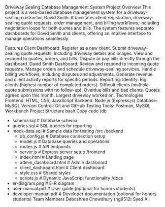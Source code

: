 Driveway Sealing Database Management System
Project Overview
This project is a web-based database management system for a driveway-sealing contractor, David Smith. It facilitates client registration, driveway-sealing quote requests, order management, and billing workflows, including negotiation loops for both quotes and bills. The system features separate dashboards for David Smith and clients, offering an intuitive interface to manage operations seamlessly.

Features
Client Dashboard:
Register as a new client.
Submit driveway-sealing quote requests, including driveway details and images.
View and respond to quotes, orders, and bills.
Dispute or pay bills directly through the dashboard.
David Smith Dashboard:
Review and respond to incoming quote requests.
Manage orders and schedule driveway-sealing services.
Handle billing workflows, including disputes and adjustments.
Generate revenue and client activity reports for specific periods.
Reporting:
Identify:
Big clients (highest number of completed orders).
Difficult clients (multiple quote submissions with no follow-up).
Overdue bills and bad clients.
Quotes agreed upon this month.
Largest driveway worked on.
Technologies
Frontend: HTML, CSS, JavaScript
Backend: Node.js (Express.js)
Database: MySQL
Version Control: Git and GitHub
Testing Tools: Postman, MySQL Workbench
Project Structure
bash
Copy code
/db
   - schema.sql        # Database schema
   - queries.sql       # SQL queries for reporting
   - mock-data.sql     # Sample data for testing
/src
   /backend
      - db_config.js   # Database connection setup
      - model.js       # Database queries and operations
      - routes.js      # API endpoints
      - server.js      # Express server setup
   /frontend
      - index.html          # Landing page
      - admin_dashboard.html # Admin dashboard
      - client_dashboard.html # Client dashboard
      - style.css           # Shared styles
      - scripts.js          # Dynamic JavaScript functionality
/docs
   - er-diagram.png    # E-R diagram
   - user-manual.pdf   # User guide (optional for honors students)
   - developer-manual.pdf # Developer documentation (optional for honors students)
Team Members
Deboshree Chowdhury (hg9512)
Syed Ali